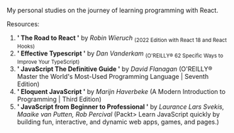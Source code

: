 My personal studies on the journey of learning programming with React.

Resources:
1. **' The Road to React '** by *Robin Wieruch* <sub>(2022 Edition with React 18 and React Hooks)</sub>
2. **' Effective Typescript '** by *Dan Vanderkam* <sub>(O'REILLY® 62 Specific Ways to Improve Your TypeScript)</sub>
3. **' JavaScript The Definitive Guide '** by *David Flanagan* (O'REILLY® Master the World's Most-Used Programming Language | Seventh Edition)
4. **' Eloquent JavaScript '** by *Marijn Haverbeke* (A Modern Introduction to Programming | Third Edition)
5. **' JavaScript from Beginner to Professional '** by *Laurance Lars Svekis, Maaike van Putten, Rob Percival* (Packt> Learn JavaScript quickly by building fun, interactive, and dynamic web apps, games, and pages.)
